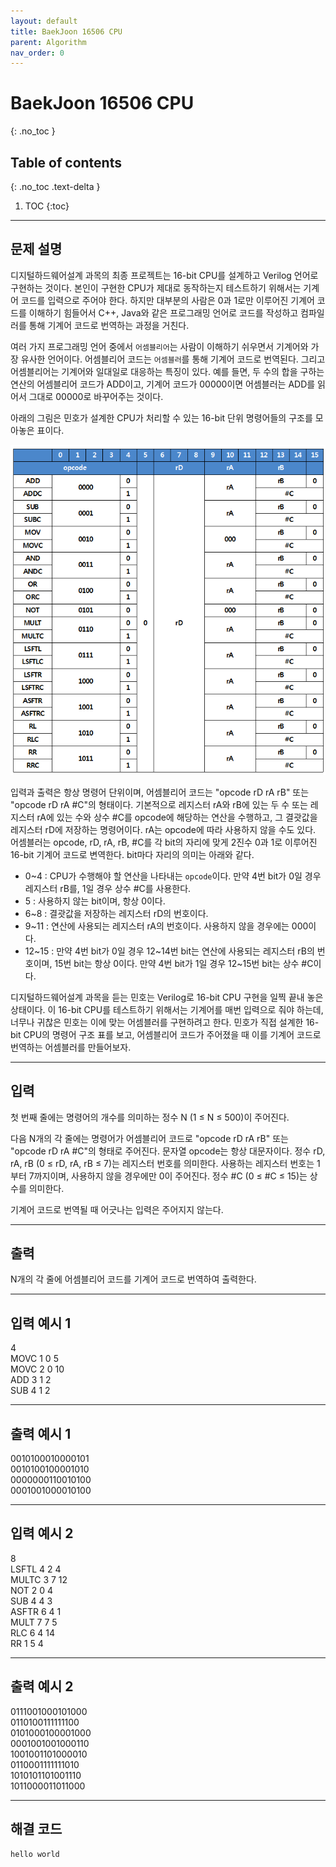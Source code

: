 ```yaml
---
layout: default
title: BaekJoon 16506 CPU
parent: Algorithm
nav_order: 0
---
```


# BaekJoon 16506 CPU
{: .no_toc }

## Table of contents
{: .no_toc .text-delta }

1. TOC
{:toc}

---

## 문제 설명

디지털하드웨어설계 과목의 최종 프로젝트는 16-bit CPU를 설계하고 Verilog 언어로 구현하는 것이다. 본인이 구현한 CPU가 제대로 동작하는지 테스트하기 위해서는 기계어 코드를 입력으로 주어야 한다. 하지만 대부분의 사람은 0과 1로만 이루어진 기계어 코드를 이해하기 힘들어서 C++, Java와 같은 프로그래밍 언어로 코드를 작성하고 컴파일러를 통해 기계어 코드로 번역하는 과정을 거친다.  

여러 가지 프로그래밍 언어 중에서 `어셈블리어`는 사람이 이해하기 쉬우면서 기계어와 가장 유사한 언어이다. 어셈블리어 코드는 `어셈블러`를 통해 기계어 코드로 번역된다. 그리고 어셈블리어는 기계어와 일대일로 대응하는 특징이 있다. 예를 들면, 두 수의 합을 구하는 연산의 어셈블리어 코드가 ADD이고, 기계어 코드가 00000이면 어셈블러는 ADD를 읽어서 그대로 00000로 바꾸어주는 것이다.  

아래의 그림은 민호가 설계한 CPU가 처리할 수 있는 16-bit 단위 명령어들의 구조를 모아놓은 표이다.  

![](/assets/images/algorithm/cpu.png)

입력과 출력은 항상 명령어 단위이며, 어셈블리어 코드는 "opcode rD rA rB" 또는 "opcode rD rA #C"의 형태이다. 기본적으로 레지스터 rA와 rB에 있는 두 수 또는 레지스터 rA에 있는 수와 상수 #C를 opcode에 해당하는 연산을 수행하고, 그 결괏값을 레지스터 rD에 저장하는 명령어이다. rA는 opcode에 따라 사용하지 않을 수도 있다. 어셈블러는 opcode, rD, rA, rB, #C를 각 bit의 자리에 맞게 2진수 0과 1로 이루어진 16-bit 기계어 코드로 변역한다. bit마다 자리의 의미는 아래와 같다.  

- 0~4 : CPU가 수행해야 할 연산을 나타내는 `opcode`이다. 만약 4번 bit가 0일 경우 레지스터 rB를, 1일 경우 상수 #C를 사용한다.
- 5 : 사용하지 않는 bit이며, 항상 0이다.
- 6~8 : 결괏값을 저장하는 레지스터 rD의 번호이다.
- 9~11 : 연산에 사용되는 레지스터 rA의 번호이다. 사용하지 않을 경우에는 000이다.
- 12~15 : 만약 4번 bit가 0일 경우 12~14번 bit는 연산에 사용되는 레지스터 rB의 번호이며, 15번 bit는 항상 0이다. 만약 4번 bit가 1일 경우 12~15번 bit는 상수 #C이다.  

디지털하드웨어설계 과목을 듣는 민호는 Verilog로 16-bit CPU 구현을 일찍 끝내 놓은 상태이다. 이 16-bit CPU를 테스트하기 위해서는 기계어를 매번 입력으로 줘야 하는데, 너무나 귀찮은 민호는 이에 맞는 어셈블러를 구현하려고 한다. 민호가 직접 설계한 16-bit CPU의 명령어 구조 표를 보고, 어셈블리어 코드가 주어졌을 때 이를 기계어 코드로 번역하는 어셈블러를 만들어보자.  

---

## 입력

첫 번째 줄에는 명령어의 개수를 의미하는 정수 N (1 ≤ N ≤ 500)이 주어진다.  

다음 N개의 각 줄에는 명령어가 어셈블리어 코드로 "opcode rD rA rB" 또는 "opcode rD rA #C"의 형태로 주어진다. 문자열 opcode는 항상 대문자이다. 정수 rD, rA, rB (0 ≤ rD, rA, rB ≤ 7)는 레지스터 번호를 의미한다. 사용하는 레지스터 번호는 1부터 7까지이며, 사용하지 않을 경우에만 0이 주어진다. 정수 #C (0 ≤ #C ≤ 15)는 상수를 의미한다.  

기계어 코드로 번역될 때 어긋나는 입력은 주어지지 않는다.  

---

## 출력

N개의 각 줄에 어셈블리어 코드를 기계어 코드로 번역하여 출력한다.  

---

## 입력 예시 1

4  
MOVC 1 0 5  
MOVC 2 0 10  
ADD 3 1 2  
SUB 4 1 2  

---

## 출력 예시 1

0010100010000101  
0010100100001010  
0000000110010100  
0001001000010100  

---

## 입력 예시 2

8  
LSFTL 4 2 4  
MULTC 3 7 12  
NOT 2 0 4  
SUB 4 4 3  
ASFTR 6 4 1  
MULT 7 7 5  
RLC 6 4 14  
RR 1 5 4  

---

## 출력 예시 2

0111001000101000  
0110100111111100  
0101000100001000  
0001001001000110  
1001001101000010  
0110001111111010  
1010101101001110  
1011000011011000  

---

## 해결 코드
```markdown
hello world
```